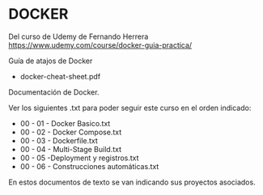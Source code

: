 # DOCKER

Del curso de Udemy de Fernando Herrera
https://www.udemy.com/course/docker-guia-practica/

Guía de atajos de Docker

- docker-cheat-sheet.pdf

Documentación de Docker.

Ver los siguientes .txt para poder seguir este curso en el orden indicado:

- 00 - 01 - Docker Basico.txt
- 00 - 02 - Docker Compose.txt
- 00 - 03 - Dockerfile.txt
- 00 - 04 - Multi-Stage Build.txt
- 00 - 05 -Deployment y registros.txt
- 00 - 06 - Construcciones automáticas.txt

En estos documentos de texto se van indicando sus proyectos asociados.

